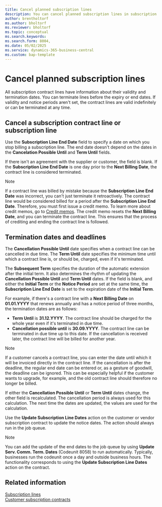 ```yaml
---
title: Cancel planned subscription lines
description: You can cancel planned subscription lines in subscription billing.
author: brentholtorf
ms.author: bholtorf
ms.reviewer: bholtorf
ms.topic: conceptual
ms.search.keywords: 
ms.search.form: 8004,
ms.date: 05/02/2025
ms.service: dynamics-365-business-central
ms.custom: bap-template
---
```


# Cancel planned subscription lines

All subscription contract lines have information about their validity and termination dates. You can terminate lines before the expiry or end dates. If validity and notice periods aren't set, the contract lines are valid indefinitely or can be terminated at any time.

## Cancel a subscription contract line or subscription line

Use the **Subscription Line End Date** field to specify a date on which you stop billing a subscription line. The end date doesn't depend on the dates in the **Cancelation Possible Until** and **Term Until** fields.

If there isn't an agreement with the supplier or customer, the field is blank. If the **Subscription Line End Date** is one day prior to the **Next Billing Date**, the contract line is considered terminated. <!--When you run the **Update Service Dates** action, the contract line is marked as closed on the customer subscription contract. To learn more, go to [Customer subscription contracts](customer-contracts.md#customer-contracts). I don't see this action anywhere-->

> [!NOTE]
> If a contract line was billed by mistake because the **Subscription Line End Date** was incorrect, you can't just terminate it retroactively. The contract line would be considered billed for a period after the **Subscription Line End Date**. Therefore, you must first issue a credit memo. To learn more about credit memos, go to [Credit memos](../sales/credit-memo-cancellation.md). The credit memo resets the **Next Billing Date**, and you can terminate the contract line. This ensures that the process of crediting and ending the contract line is followed.

## Termination dates and deadlines

The **Cancellation Possible Until** date specifies when a contract line can be cancelled in due time. The **Term Until** date specifies the minimum time until which a contract line is, or should be, charged, even if it's terminated.

The **Subsequent Term** specifies the duration of the automatic extension after the initial term. It also determines the rhythm of updating the **Cancellation Possible Until** and **Term Until** dates. If the field is blank, and either the **Initial Term** or the **Notice Period** are set at the same time, the **Subscription Line End Date** is set to the expiration date of the **Initial Term**.

For example, if there's a contract line with a **Next Billing Date** on **01.01.YYYY** that renews annually and has a notice period of three months, the termination dates are as follows:

* **Term Until** is **31.12.YYYY**. The contract line should be charged for the whole year even if it's terminated in due time.
* **Cancellation possible until** is **30.09.YYYY**. The contract line can be terminated in due time up to this date. If the cancellation is received later, the contract line will be billed for another year.

> [!NOTE]
> If a customer cancels a contract line, you can enter the date until which it will be invoiced directly in the contract line. If the cancellation is after the deadline, the regular end date can be entered or, as a gesture of goodwill, the deadline can be ignored. This can be especially helpful if the customer wants to upgrade, for example, and the old contract line should therefore no longer be billed.

If either the **Cancellation Possible Until** or **Term Until** dates change, the other field is recalculated. The cancellation period is always used for this calculation. The next time the dates are updated, the values are used for the calculation.

Use the **Update Subscription Line Dates** action on the customer or vendor subscription contract to update the notice dates. The action should always run in the job queue.

> [!NOTE]
> You can add the update of the end dates to the job queue by using **Update Serv. Comm. Term. Dates** (Codeunit 8058) to run automatically. Typically, businesses run the codeunit once a day and outside business hours. The functionality corresponds to using the **Update Subscription Line Dates** action on the contract.

## Related information

[Subscription lines](so-service-commitments.md)  
[Customer subscription contracts](customer-contracts.md)  
